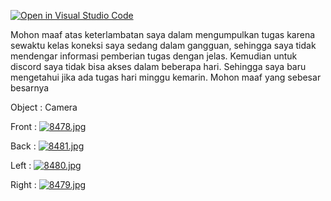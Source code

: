 [![Open in Visual Studio Code](https://classroom.github.com/assets/open-in-vscode-f059dc9a6f8d3a56e377f745f24479a46679e63a5d9fe6f495e02850cd0d8118.svg)](https://classroom.github.com/online_ide?assignment_repo_id=5762965&assignment_repo_type=AssignmentRepo)

Mohon maaf atas keterlambatan saya dalam mengumpulkan tugas karena sewaktu kelas koneksi saya sedang dalam gangguan, sehingga saya tidak mendengar informasi pemberian tugas dengan jelas. Kemudian untuk discord saya tidak bisa akses dalam beberapa hari. Sehingga saya baru mengetahui jika ada tugas hari minggu kemarin. Mohon maaf yang sebesar besarnya

Object : Camera

Front :
[![8478.jpg](https://i.postimg.cc/vH1JqZTQ/8478.jpg)](https://postimg.cc/RNBpq9w8)


Back :
[![8481.jpg](https://i.postimg.cc/jdKfvLZf/8481.jpg)](https://postimg.cc/V5G5kLys)


Left :
[![8480.jpg](https://i.postimg.cc/fLTFxw1Q/8480.jpg)](https://postimg.cc/yJtvKzVL)


Right : 
[![8479.jpg](https://i.postimg.cc/vH6K722T/8479.jpg)](https://postimg.cc/F7NGNp4X)
